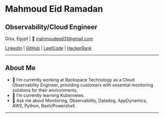 # Mahmoud Eid Ramadan

## Observability/Cloud Engineer

Giza, Egypt | 📧 mahmoudeed31@gmail.com

[LinkedIn](https://www.linkedin.com/in/Mahmoud-Eid) | [GitHub](https://github.com/MESragelden) | [LeetCode](https://leetcode.com/MahmoudEed/) | [HackerRank](https://www.hackerrank.com/profile/MahmoudEid31)

---

## About Me

- 🔭 I’m currently working at Rackspace Technology as a Cloud Observability Engineer, providing customers with essential monitoring solutions for their environments.
- 🌱 I’m currently learning Kubernetes.
- 💬 Ask me about Monitoring, Observability, Datadog, AppDynamics, AWS, Python, Bash/Powershell.

---

